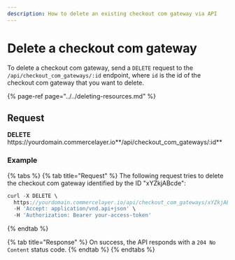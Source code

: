 ```yaml
---
description: How to delete an existing checkout com gateway via API
---
```


# Delete a checkout com gateway

To delete a checkout com gateway, send a `DELETE` request to the `/api/checkout_com_gateways/:id` endpoint, where `id` is the id of the checkout com gateway that you want to delete.

{% page-ref page="../../deleting-resources.md" %}

## Request

**DELETE** https://<i></i>yourdomain.commercelayer.io**/api/checkout_com_gateways/:id**

### Example

{% tabs %}
{% tab title="Request" %}
The following request tries to delete the checkout com gateway identified by the ID "xYZkjABcde":

```javascript
curl -X DELETE \
  https://yourdomain.commercelayer.io/api/checkout_com_gateways/xYZkjABcde \
  -H 'Accept: application/vnd.api+json' \
  -H 'Authorization: Bearer your-access-token'
```
{% endtab %}

{% tab title="Response" %}
On success, the API responds with a `204 No Content` status code.
{% endtab %}
{% endtabs %}

